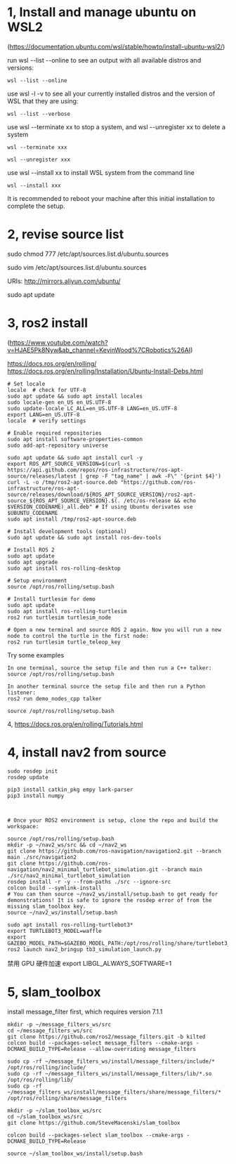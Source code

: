 # 1, Install and manage ubuntu on WSL2

(https://documentation.ubuntu.com/wsl/stable/howto/install-ubuntu-wsl2/)

run wsl --list --online to see an output with all available distros and versions:
```
wsl --list --online
```

use wsl -l -v to see all your currently installed distros and the version of WSL that they are using:
```
wsl --list --verbose
```

use wsl --terminate xx to stop a system, and wsl --unregister xx to delete a system
```
wsl --terminate xxx

wsl --unregister xxx
```

use wsl --install xx to install WSL system from the command line
```
wsl --install xxx
```
It is recommended to reboot your machine after this initial installation to complete the setup.

# 2, revise source list
sudo chmod 777 /etc/apt/sources.list.d/ubuntu.sources

sudo vim /etc/apt/sources.list.d/ubuntu.sources

URIs: http://mirrors.aliyun.com/ubuntu/

sudo apt update


# 3, ros2 install
(https://www.youtube.com/watch?v=HJAE5Pk8Nyw&ab_channel=KevinWood%7CRobotics%26AI)


https://docs.ros.org/en/rolling/
https://docs.ros.org/en/rolling/Installation/Ubuntu-Install-Debs.html

```
# Set locale
locale  # check for UTF-8
sudo apt update && sudo apt install locales
sudo locale-gen en_US en_US.UTF-8
sudo update-locale LC_ALL=en_US.UTF-8 LANG=en_US.UTF-8
export LANG=en_US.UTF-8
locale  # verify settings

# Enable required repositories
sudo apt install software-properties-common
sudo add-apt-repository universe

sudo apt update && sudo apt install curl -y
export ROS_APT_SOURCE_VERSION=$(curl -s https://api.github.com/repos/ros-infrastructure/ros-apt-source/releases/latest | grep -F "tag_name" | awk -F\" '{print $4}')
curl -L -o /tmp/ros2-apt-source.deb "https://github.com/ros-infrastructure/ros-apt-source/releases/download/${ROS_APT_SOURCE_VERSION}/ros2-apt-source_${ROS_APT_SOURCE_VERSION}.$(. /etc/os-release && echo $VERSION_CODENAME)_all.deb" # If using Ubuntu derivates use $UBUNTU_CODENAME
sudo apt install /tmp/ros2-apt-source.deb

# Install development tools (optional)
sudo apt update && sudo apt install ros-dev-tools

# Install ROS 2
sudo apt update
sudo apt upgrade
sudo apt install ros-rolling-desktop

# Setup environment
source /opt/ros/rolling/setup.bash

# Install turtlesim for demo
sudo apt update
sudo apt install ros-rolling-turtlesim
ros2 run turtlesim turtlesim_node

# Open a new terminal and source ROS 2 again. Now you will run a new node to control the turtle in the first node:
ros2 run turtlesim turtle_teleop_key

```

Try some examples
```
In one terminal, source the setup file and then run a C++ talker:
source /opt/ros/rolling/setup.bash

In another terminal source the setup file and then run a Python listener:
ros2 run demo_nodes_cpp talker

source /opt/ros/rolling/setup.bash

```

4, https://docs.ros.org/en/rolling/Tutorials.html


# 4, install nav2 from source

```
sudo rosdep init
rosdep update

pip3 install catkin_pkg empy lark-parser
pip3 install numpy


    
# Once your ROS2 environment is setup, clone the repo and build the workspace:

source /opt/ros/rolling/setup.bash
mkdir -p ~/nav2_ws/src && cd ~/nav2_ws
git clone https://github.com/ros-navigation/navigation2.git --branch main ./src/navigation2
git clone https://github.com/ros-navigation/nav2_minimal_turtlebot_simulation.git --branch main ./src/nav2_minimal_turtlebot_simulation
rosdep install -r -y --from-paths ./src --ignore-src 
colcon build --symlink-install
# You can then source ~/nav2_ws/install/setup.bash to get ready for demonstrations! It is safe to ignore the rosdep error of from the missing slam_toolbox key.
source ~/nav2_ws/install/setup.bash
```

```
sudo apt install ros-rolling-turtlebot3*
export TURTLEBOT3_MODEL=waffle
export GAZEBO_MODEL_PATH=$GAZEBO_MODEL_PATH:/opt/ros/rolling/share/turtlebot3_gazebo/models
ros2 launch nav2_bringup tb3_simulation_launch.py
```
禁用 GPU 硬件加速
export LIBGL_ALWAYS_SOFTWARE=1

# 5, slam_toolbox

install message_filter first, which requires version 7.1.1

```
mkdir -p ~/message_filters_ws/src
cd ~/message_filters_ws/src
git clone https://github.com/ros2/message_filters.git -b kilted
colcon build --packages-select message_filters --cmake-args -DCMAKE_BUILD_TYPE=Release --allow-overriding message_filters

sudo cp -rf ~/message_filters_ws/install/message_filters/include/* /opt/ros/rolling/include/
sudo cp -rf ~/message_filters_ws/install/message_filters/lib/*.so /opt/ros/rolling/lib/
sudo cp -rf ~/message_filters_ws/install/message_filters/share/message_filters/* /opt/ros/rolling/share/message_filters
```


```
mkdir -p ~/slam_toolbox_ws/src
cd ~/slam_toolbox_ws/src
git clone https://github.com/SteveMacenski/slam_toolbox

colcon build --packages-select slam_toolbox --cmake-args -DCMAKE_BUILD_TYPE=Release

source ~/slam_toolbox_ws/install/setup.bash

```





